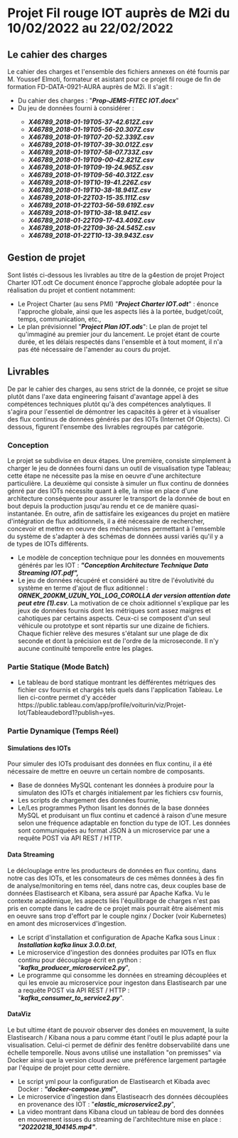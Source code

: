 # Projet Fil rouge IOT auprès de M2i du 10/02/2022 au 22/02/2022

## Le cahier des charges 
Le cahier des charges et l'ensemble des fichiers annexes on été fournis par M. Youssef Elmoti, formateur et asistant pour ce projet fil rouge de fin de formation FD-DATA-0921-AURA auprès de M2i. Il s'agit :
<ul>
<li>Du cahier des charges : "<i><b>Prop-JEMS-FITEC IOT.docx</b></i>" </i></b></li>
<li>Du jeu de données fourni à considérer :</li>
<ul><b><i>
<li>X46789_2018-01-19T05-37-42.612Z.csv</li> 
<li>X46789_2018-01-19T05-56-20.307Z.csv</li> 
<li>X46789_2018-01-19T07-20-52.339Z.csv</li> 
<li>X46789_2018-01-19T07-39-30.012Z.csv</li> 
<li>X46789_2018-01-19T07-58-07.733Z.csv</li> 
<li>X46789_2018-01-19T09-00-42.821Z.csv</li> 
<li>X46789_2018-01-19T09-19-24.965Z.csv</li> 
<li>X46789_2018-01-19T09-56-40.312Z.csv</li> 
<li>X46789_2018-01-19T10-19-41.226Z.csv</li> 
<li>X46789_2018-01-19T10-38-18.941Z.csv</li> 
<li>X46789_2018-01-22T03-15-35.111Z.csv</li> 
<li>X46789_2018-01-22T03-56-59.619Z.csv</li> 
<li>X46789_2018-01-19T10-38-18.941Z.csv</li> 
<li>X46789_2018-01-22T09-17-43.409Z.csv</li> 
<li>X46789_2018-01-22T09-36-24.545Z.csv</li> 
<li>X46789_2018-01-22T10-13-39.943Z.csv</li> 
</ul></b></i>
</ul>

## Gestion de projet
Sont listés ci-dessous les livrables au titre de la g4estion de projet  Project Charter IOT.odt
Ce document énonce l'approche globale adoptée pour la réalisation du projet et contient notamment:

<ul>
    <li> Le Project Charter (au sens PMI) "<i><b>Project Charter IOT.odt</b></i>" : énonce l'approche globale, ainsi que les aspects liés à la portée, budget/coût, temps, communication, etc., </li>
    <li> Le plan prévisionnel "<i><b>Project Plan IOT.ods</b></i>": Le plan de projet tel qu'immaginé au premier jour du lancement. Le projet étant de courte durée, et les délais respectés dans l'ensemble et à tout moment, il n'a pas été nécessaire de l'amender au cours du projet.</li>
</ul>

## Livrables 
De par le cahier des charges, au sens strict de la donnée, ce projet se situe plutôt dans l'axe data engineering faisant d'avantage appel à des compétences techniques plutôt qu'à des compétences analytiques. Il s'agira pour l'essentiel de démontrer les capacités à gérer et à visualiser des flux continus de données générés par des IOTs (Internet Of Objects). Ci dessous, figurent l'ensembe des livrables regroupés par catégorie. 
### Conception
Le projet se subdivise en deux étapes. Une première, consiste simplement à charger le jeu de données fourni dans un outil de visualisation type Tableau; cette étape ne nécessite pas la mise en oeuvre d'une architecture particulière. La deuxième qui consiste à simuler un flux continu de données génré par des IOTs nécessite quant à elle, la mise en place d'une architecture conséquente pour assurer le transport de la donnée de bout en bout depuis la production jusqu'au rendu et ce de manière quasi-instantanée.
En outre, afin de sattisfaire les exigeances du projet en matière d'intégration de flux additionnels, il a été nécessaire de rechercher, concevoir et mettre en oeuvre des méchanismes permettant à l'emsemble du système de s'adapter à des schémas de données aussi variés qu'il y a de types  de IOTs différents. 

<ul>
<li> Le modèle de conception technique pour les données en mouvements générés par les IOT : <i><b>"Conception Architecture Technique Data Streaming IOT.pdf",</i></b></li>
<li> Le jeu de données récupéré et considéré au titre de l'évolutivité du système en terme d'ajout de flux aditionnel : <i><b>ORNEK_200KM_UZUN_YOL_LOG_COROLLA der version attention date peut etre (1).csv</i></b>. La motivation de ce choix aditionnel s'explique par les jeux de données fournis dont les métriques sont assez maigres et cahotiques par certains aspects. Ceux-ci se composent d'un seul véhicule ou prototype et sont répartis sur une dizaine de fichiers. Chaque fichier relève des mesures s'étalant sur une plage de dix seconde et dont la précision est de l'ordre de la microseconde. Il n'y aucune continuité temporelle entre les plages.</li>
</ul>

### Partie Statique (Mode Batch)
<ul>
<li>Le tableau de bord statique montrant les défférentes métriques des fichier csv fournis et chargés tels quels dans l'application Tableau. Le lien ci-contre permet d'y accéder <a haref=https://public.tableau.com/app/profile/voiturin/viz/Projet-Iot/Tableaudebord1?publish=yes>https://public.tableau.com/app/profile/voiturin/viz/Projet-Iot/Tableaudebord1?publish=yes</a>.</li>
</ul>

### Partie Dynamique (Temps Réel)

#### Simulations des IOTs
Pour simuler des IOTs produisant des données en flux continu, il a été nécessaire de mettre en oeuvre un certain nombre de composants.
<ul>
<li>Base de données MySQL contenant les données à produire pour la simulaton des IOTs et chargés initialement par les fichiers csv fournis,</li>
<li>Les scripts de chargement des données fournie,</li>
<li>Le/Les programmes Python lisant les donnés de la base données MySQL et produisant un flux continu et cadencé à raison d'une mesure selon une fréquence adaptable en fonction du type de IOT. Les données sont communiquées au format JSON à un microservice par une a requête POST via API REST / HTTP.</li>
</ul>

#### Data Streaming
Le déclouplage entre les producteurs de données en flux continu, dans notre cas des IOTs, et les consomateurs de ces mêmes données à des fin de analyse/monitoring en tems réel, dans notre cas,  deux couples base de données Elastisearch et Kibana, sera assuré par Apache Kafka. Vu le contexte académique, les aspects liés l'équilibrage de charges n'est pas pris en compte dans le cadre de ce projet mais pourrait être aisément mis en oeuvre sans trop d'effort par le couple nginx / Docker (voir Kubernetes) en amont des microservices d'ingestion. 
<ul>
<li> Le script d'installation et configuration de Apache Kafka sous Linux : <i><b>Installation kafka linux 3.0.0.txt</i></b>,</li>
<li> Le microservice d'ingestion des données produites par IOTs en flux continu pour découplage écrit en python : "<i><b>kafka_producer_microservice2.py</i></b>",</li>
<li>Le programme qui consomme les données en streaming découplées et qui les envoie au  microservice pour ingeston dans Elastisearch par une a requête POST via API REST / HTTP : "<i><b>kafka_consumer_to_service2.py</i></b>".</li>
</ul>


#### DataViz
Le but ultime étant de pouvoir observer des donées en mouvement,  la suite Elastisearch / Kibana nous a paru comme étant l'outil le plus adapté pour la visualisation. Celui-ci permet de définir des fenêtre dobservabilité dans une échelle temporelle. Nous avons utilisé une installation "on premisses" via Docker ainsi que la version cloud avec une préférence largement partagée par l'équipe de projet pour cette dernière.
<ul>
<li>Le script yml pour la configuration de Elastisearch et Kibada avec Docker : <i><b>"docker-compose.yml"</i></b>,</li>
<li>Le microservice d'ingestion dans Elastiseacrh des données découplées  en provenance des IOT : "<i><b>elastic_microservice2.py</i></b>",</li>
<li>La video montrant dans Kibana cloud un tableau de bord des données en mouvement issues du streaming de l'architechture mise en place : <i><b>"20220218_104145.mp4"</i></b>.</li>
</ul>




